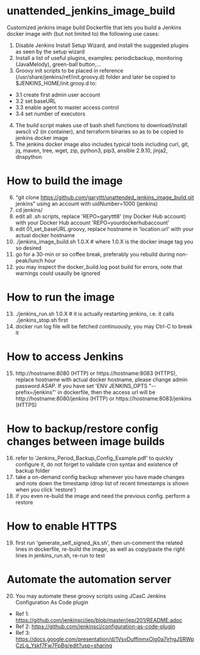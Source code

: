# unattended_jenkins_image_build

Customized jenkins image build Dockerfile that lets you build a Jenkins docker image with (but not limited to) the following use cases:
1. Disable Jenkins Install Setup Wizard, and install the suggested plugins as seen by the setup wizard
2. Install a list of useful plugins, examples: periodicbackup, monitoring (JavaMelody), green-ball button,...
3. Groovy init scripts to be placed in reference (/usr/share/jenkins/ref/init.groovy.d) folder and later be copied to $JENKINS_HOME/init.grooy.d to:
* 3.1 create first admin user account
* 3.2 set baseURL
* 3.3 enable agent to master access control
* 3.4 set number of executors
4. The build script makes use of bash shell functions to download/install awscli v2 (in container), and terraform binaries so as to be copied to jenkins docker image
5. The jenkins docker image also includes typical tools including curl, git, jq, maven, tree, wget, zip, python3, pip3, ansible 2.9.10, jinja2, dnspython

# How to build the image
6. "git clone https://github.com/garyttt/unattended_jenkins_image_build.git jenkins" using an account with uidNumber=1000 (jenkins)
7. cd jenkins/
8. edit all .sh scripts, replace 'REPO=garyttt8' (my Docker Hub account) with your Docker Hub account 'REPO=yourdockerhubaccount'
9. edit 01_set_baseURL.groovy, replace hostname in 'location.url' with your actual docker hostname
10. ./jenkins_image_build.sh 1.0.X # where 1.0.X is the docker image tag you so desired
11. go for a 30-min or so coffee break, preferably you rebuild during non-peak/lunch hour
12. you may inspect the docker_build.log post build for errors, note that warnings could usaully be ignored

# How to run the image 
13. ./jenkins_run.sh 1.0.X   # it is actually restarting jenkins, i.e. it calls ./jenkins_stop.sh first
14. docker run log file will be fetched continuously, you may Ctrl-C to break it

# How to access Jenkins
15. http://hostname:8080 (HTTP) or https://hostname:8083 (HTTPS), replace hostname with actual docker hostname, please change admin password ASAP. If you have set 'ENV JENKINS_OPTS "--prefix=/jenkins"' in dockerfile, then the access url will be http://hostname:8080/jenkins (HTTP) or https://hostname:8083/jenkins (HTTPS)

# How to backup/restore config changes between image builds
16. refer to 'Jenkins_Period_Backup_Config_Example.pdf' to quickly configure it, do not forget to validate cron syntax and existence of backup folder
17. take a on-demand config backup whenever you have made changes and note down the timestamp (drop list of recent timestamps is shown when you click 'restore')
18. if you even re-build the image and need the previous config. perform a restore

# How to enable HTTPS
19. first run 'generate_self_signed_jks.sh', then un-comment the related lines in dockerfile, re-build the image, as well as copy/paste the right lines in jenkins_run.sh, re-run to test

# Automate the automation server
20. You may automate these groovy scripts using JCasC Jenkins Configuration As Code plugin
* Ref 1: https://github.com/jenkinsci/jep/blob/master/jep/201/README.adoc
* Ref 2: https://github.com/jenkinsci/configuration-as-code-plugin
* Ref 3: https://docs.google.com/presentation/d/1VsvDuffinmxOjg0a7irhgJSRWpCzLg_Yskf7Fw7FpBg/edit?usp=sharing
